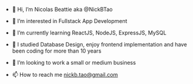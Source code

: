 - 👋 Hi, I’m Nicolas Beattie aka @NickBTao

- 👀 I’m interested in Fullstack App Development
- 🌱 I’m currently learning ReactJS, NodeJS, ExpressJS, MySQL
- 🌱 I studied Database Design, enjoy frontend implementation and have been coding for more than 10 years
- 💞️ I’m looking to work a small or medium business
- 📫 How to reach me nickb.tao@gmail.com


<!---
NickBTao/NickBTao is a ✨ special ✨ repository because its `README.md` (this file) appears on your GitHub profile.
You can click the Preview link to take a look at your changes.
--->

